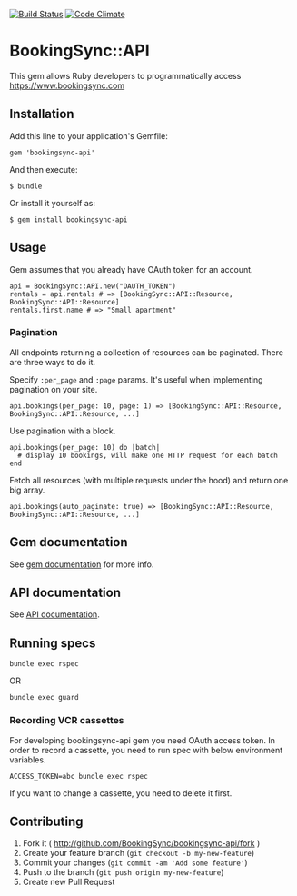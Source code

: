 [![Build Status](https://travis-ci.org/BookingSync/bookingsync-api.png?branch=master)](https://travis-ci.org/BookingSync/bookingsync-api)
[![Code Climate](https://codeclimate.com/github/BookingSync/bookingsync-api.png)](https://codeclimate.com/github/BookingSync/bookingsync-api)

# BookingSync::API

This gem allows Ruby developers to programmatically access https://www.bookingsync.com

## Installation

Add this line to your application's Gemfile:

    gem 'bookingsync-api'

And then execute:

    $ bundle

Or install it yourself as:

    $ gem install bookingsync-api

## Usage

Gem assumes that you already have OAuth token for an account.

    api = BookingSync::API.new("OAUTH_TOKEN")
    rentals = api.rentals # => [BookingSync::API::Resource, BookingSync::API::Resource]
    rentals.first.name # => "Small apartment"

### Pagination

All endpoints returning a collection of resources can be paginated. There are three ways to do it.

Specify `:per_page` and `:page` params. It's useful when implementing pagination on your site.

    api.bookings(per_page: 10, page: 1) => [BookingSync::API::Resource, BookingSync::API::Resource, ...]

Use pagination with a block.

    api.bookings(per_page: 10) do |batch|
      # display 10 bookings, will make one HTTP request for each batch
    end

Fetch all resources (with multiple requests under the hood) and return one big array.

    api.bookings(auto_paginate: true) => [BookingSync::API::Resource, BookingSync::API::Resource, ...]

## Gem documentation

See [gem documentation](http://rdoc.info/github/BookingSync/bookingsync-api/master/frames) for more info.

## API documentation

See [API documentation](http://docs.api.bookingsync.com).

## Running specs

    bundle exec rspec

OR

    bundle exec guard

### Recording VCR cassettes

For developing bookingsync-api gem you need OAuth access token. In order to record a cassette,
you need to run spec with below environment variables.

    ACCESS_TOKEN=abc bundle exec rspec

If you want to change a cassette, you need to delete it first.

## Contributing

1. Fork it ( http://github.com/BookingSync/bookingsync-api/fork )
2. Create your feature branch (`git checkout -b my-new-feature`)
3. Commit your changes (`git commit -am 'Add some feature'`)
4. Push to the branch (`git push origin my-new-feature`)
5. Create new Pull Request
